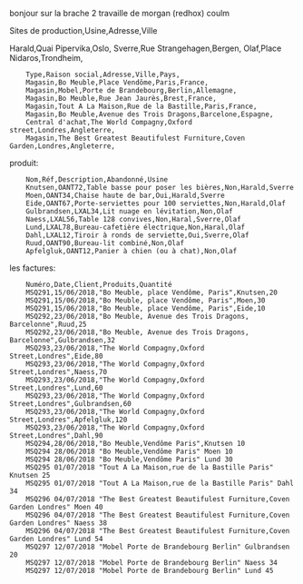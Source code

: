 bonjour sur la brache 2 travaille de morgan (redhox) coulm

Sites de production,Usine,Adresse,Ville

Harald,Quai Pipervika,Oslo,
Sverre,Rue Strangehagen,Bergen,
Olaf,Place Nidaros,Trondheim,


        Type,Raison social,Adresse,Ville,Pays,
        Magasin,Bo Meuble,Place Vendôme,Paris,France,
        Magasin,Mobel,Porte de Brandebourg,Berlin,Allemagne,
        Magasin,Bo Meuble,Rue Jean Jaurès,Brest,France,
        Magasin,Tout A La Maison,Rue de la Bastille,Paris,France,
        Magasin,Bo Meuble,Avenue des Trois Dragons,Barcelone,Espagne,
        Central d'achat,The World Compagny,Oxford street,Londres,Angleterre,
        Magasin,The Best Greatest Beautifulest Furniture,Coven Garden,Londres,Angleterre,

produit: 

        Nom,Réf,Description,Abandonné,Usine
        Knutsen,OANT72,Table basse pour poser les bières,Non,Harald,Sverre
        Moen,OANT34,Chaise haute de bar,Oui,Harald,Sverre
        Eide,OANT67,Porte-serviettes pour 100 serviettes,Non,Harald,Olaf
        Gulbrandsen,LXAL34,Lit nuage en lévitation,Non,Olaf
        Naess,LXAL56,Table 128 convives,Non,Haral,Sverre,Olaf
        Lund,LXAL78,Bureau-cafetière électrique,Non,Haral,Olaf
        Dahl,LXAL12,Tiroir à ronds de serviette,Oui,Sverre,Olaf
        Ruud,OANT90,Bureau-lit combiné,Non,Olaf
        Apfelgluk,OANT12,Panier à chien (ou à chat),Non,Olaf

les factures:

        Numéro,Date,Client,Produits,Quantité
        MSQ291,15/06/2018,"Bo Meuble, place Vendôme, Paris",Knutsen,20
        MSQ291,15/06/2018,"Bo Meuble, place Vendôme, Paris",Moen,30
        MSQ291,15/06/2018,"Bo Meuble, place Vendôme, Paris",Eide,10
        MSQ292,23/06/2018,"Bo Meuble, Avenue des Trois Dragons, Barcelonne",Ruud,25
        MSQ292,23/06/2018,"Bo Meuble, Avenue des Trois Dragons, Barcelonne",Gulbrandsen,32
        MSQ293,23/06/2018,"The World Compagny,Oxford Street,Londres",Eide,80
        MSQ293,23/06/2018,"The World Compagny,Oxford Street,Londres",Naess,70
        MSQ293,23/06/2018,"The World Compagny,Oxford Street,Londres",Lund,60
        MSQ293,23/06/2018,"The World Compagny,Oxford Street,Londres",Gulbrandsen,60
        MSQ293,23/06/2018,"The World Compagny,Oxford Street,Londres",Apfelgluk,120
        MSQ293,23/06/2018,"The World Compagny,Oxford Street,Londres",Dahl,90
        MSQ294,28/06/2018,"Bo Meuble,Vendôme Paris",Knutsen 10
        MSQ294 28/06/2018 "Bo Meuble,Vendôme Paris" Moen 10
        MSQ294 28/06/2018 "Bo Meuble,Vendôme Paris" Lund 30
        MSQ295 01/07/2018 "Tout A La Maison,rue de la Bastille Paris" Knutsen 25
        MSQ295 01/07/2018 "Tout A La Maison,rue de la Bastille Paris" Dahl 34
        MSQ296 04/07/2018 "The Best Greatest Beautifulest Furniture,Coven Garden Londres" Moen 40
        MSQ296 04/07/2018 "The Best Greatest Beautifulest Furniture,Coven Garden Londres" Naess 38
        MSQ296 04/07/2018 "The Best Greatest Beautifulest Furniture,Coven Garden Londres" Lund 54
        MSQ297 12/07/2018 "Mobel Porte de Brandebourg Berlin" Gulbrandsen 20
        MSQ297 12/07/2018 "Mobel Porte de Brandebourg Berlin" Naess 34
        MSQ297 12/07/2018 "Mobel Porte de Brandebourg Berlin" Lund 45

